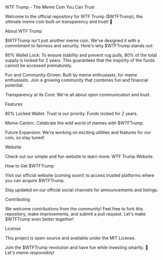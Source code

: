 WTF Trump - The Meme Coin You Can Trust

Welcome to the official repository for WTF Trump ($WTFTrump), the ultimate meme coin built on transparency and trust! 🚀

About WTF Trump

$WTFTrump isn't just another meme coin. We've designed it with a commitment to fairness and security. Here's why $WTFTrump stands out:

80% Wallet Lock: To ensure stability and prevent rug pulls, 80% of the total supply is locked for 2 years. This guarantees that the majority of the funds cannot be accessed prematurely.

Fun and Community-Driven: Built by meme enthusiasts, for meme enthusiasts. Join a growing community that combines fun and financial potential.

Transparency at its Core: We're all about open communication and trust.

Features

80% Locked Wallet: Trust is our priority. Funds locked for 2 years.

Meme-Centric: Celebrate the wild world of memes with $WTFTrump.

Future Expansion: We're working on exciting utilities and features for our coin, so stay tuned!

Website

Check out our simple and fun website to learn more: WTF Trump Website.

How to Get $WTFTrump

Visit our official website (coming soon!) to access trusted platforms where you can acquire $WTFTrump.

Stay updated on our official social channels for announcements and listings.

Contributing

We welcome contributions from the community! Feel free to fork this repository, make improvements, and submit a pull request. Let's make $WTFTrump even better together!

License

This project is open-source and available under the MIT License.

Join the $WTFTrump revolution and have fun while investing smartly. 🚀 Let's meme responsibly!
